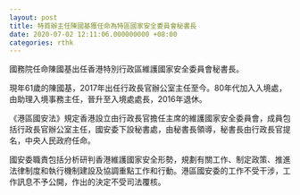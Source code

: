 ```yaml
---
layout: post
title: 特首辦主任陳國基獲任命為特區國家安全委員會秘書長
date: 2020-07-02 12:11:06.000000000 +08:00
categories: rthk
---
```


國務院任命陳國基出任香港特別行政區維護國家安全委員會秘書長。

現年61歲的陳國基，2017年出任行政長官辦公室主任至今。80年代加入入境處，由助理入境事務主任，晉升至入境處處長，2016年退休。

《港區國安法》規定香港設立由行政長官擔任主席的維護國家安全委員會，成員包括行政長官辦公室主任，國安委下設秘書處，由秘書長領導，秘書長由行政長官提名，中央人民政府任命。

國安委職責包括分析研判香港維護國家安全形勢，規劃有關工作、制定政策、推進法律制度和執行機制建設及協調重點工作和行動。港區國安委的工作不受干涉，工作訊息不予公開，作出的決定不受司法覆核。
